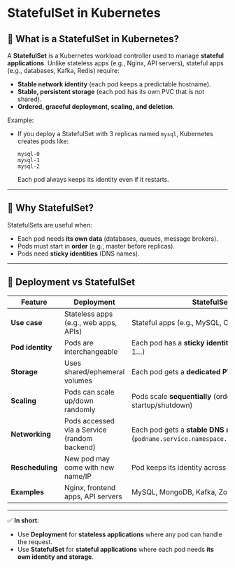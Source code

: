 # StatefulSet in Kubernetes

## 📌 What is a StatefulSet in Kubernetes?
A **StatefulSet** is a Kubernetes workload controller used to manage **stateful applications**. Unlike stateless apps (e.g., Nginx, API servers), stateful apps (e.g., databases, Kafka, Redis) require:
- **Stable network identity** (each pod keeps a predictable hostname).
- **Stable, persistent storage** (each pod has its own PVC that is not shared).
- **Ordered, graceful deployment, scaling, and deletion**.

Example:
- If you deploy a StatefulSet with 3 replicas named `mysql`, Kubernetes creates pods like:
  ```
  mysql-0
  mysql-1
  mysql-2
  ```
  Each pod always keeps its identity even if it restarts.

---

## 📌 Why StatefulSet?
StatefulSets are useful when:
- Each pod needs **its own data** (databases, queues, message brokers).
- Pods must start in **order** (e.g., master before replicas).
- Pods need **sticky identities** (DNS names).

---

## 📌 Deployment vs StatefulSet

| Feature | **Deployment** | **StatefulSet** |
|---------|----------------|-----------------|
| **Use case** | Stateless apps (e.g., web apps, APIs) | Stateful apps (e.g., MySQL, Cassandra, Kafka) |
| **Pod identity** | Pods are interchangeable | Each pod has a **sticky identity** (pod-0, pod-1…) |
| **Storage** | Uses shared/ephemeral volumes | Each pod gets a **dedicated PVC** |
| **Scaling** | Pods can scale up/down randomly | Pods scale **sequentially** (ordered startup/shutdown) |
| **Networking** | Pods accessed via a Service (random backend) | Each pod gets a **stable DNS name** (`podname.service.namespace.svc.cluster.local`) |
| **Rescheduling** | New pod may come with new name/IP | Pod keeps its identity across restarts |
| **Examples** | Nginx, frontend apps, API servers | MySQL, MongoDB, Kafka, Zookeeper |

---

✅ **In short**:
- Use **Deployment** for **stateless applications** where any pod can handle the request.
- Use **StatefulSet** for **stateful applications** where each pod needs **its own identity and storage**.

